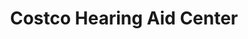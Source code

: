 ---
title: "Costco Hearing Aid Center"
url: /kamloops/costco-hearing-aid-center/
shop: hearing aids
---